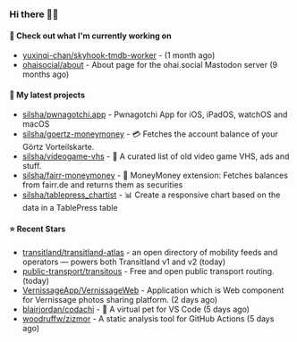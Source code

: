 ### Hi there 🦊👋

#### 👷 Check out what I'm currently working on

- [yuxinqi-chan/skyhook-tmdb-worker](https://github.com/yuxinqi-chan/skyhook-tmdb-worker) -  (1 month ago)
- [ohaisocial/about](https://github.com/ohaisocial/about) - About page for the ohai.social Mastodon server (9 months ago)

#### 🌱 My latest projects

- [silsha/pwnagotchi.app](https://github.com/silsha/pwnagotchi.app) - Pwnagotchi App for iOS, iPadOS, watchOS and macOS
- [silsha/goertz-moneymoney](https://github.com/silsha/goertz-moneymoney) - 💳 Fetches the account balance of your Görtz Vorteilskarte.
- [silsha/videogame-vhs](https://github.com/silsha/videogame-vhs) - 👾 A curated list of old video game VHS, ads and stuff.
- [silsha/fairr-moneymoney](https://github.com/silsha/fairr-moneymoney) - 💸 MoneyMoney extension: Fetches balances from fairr.de and returns them as securities
- [silsha/tablepress_chartist](https://github.com/silsha/tablepress_chartist) - 📊 Create a responsive chart based on the data in a TablePress table

#### ⭐ Recent Stars

- [transitland/transitland-atlas](https://github.com/transitland/transitland-atlas) - an open directory of mobility feeds and operators — powers both Transitland v1 and v2 (today)
- [public-transport/transitous](https://github.com/public-transport/transitous) - Free and open public transport routing. (today)
- [VernissageApp/VernissageWeb](https://github.com/VernissageApp/VernissageWeb) - Application which is Web component for Vernissage photos sharing platform. (2 days ago)
- [blairjordan/codachi](https://github.com/blairjordan/codachi) - 👾 A virtual pet for VS Code (5 days ago)
- [woodruffw/zizmor](https://github.com/woodruffw/zizmor) - A static analysis tool for GitHub Actions (5 days ago)

